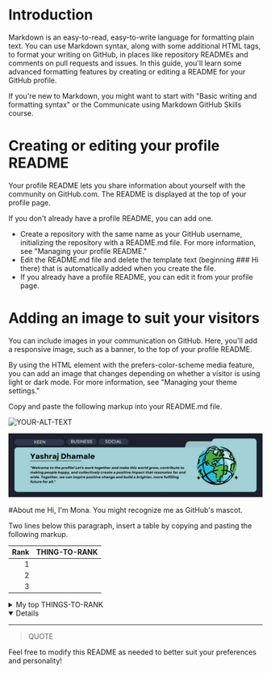 # Introduction

Markdown is an easy-to-read, easy-to-write language for formatting plain text. You can use Markdown syntax, along with some additional HTML tags, to format your writing on GitHub, in places like repository READMEs and comments on pull requests and issues. In this guide, you'll learn some advanced formatting features by creating or editing a README for your GitHub profile.

If you're new to Markdown, you might want to start with "Basic writing and formatting syntax" or the Communicate using Markdown GitHub Skills course.

# Creating or editing your profile README

Your profile README lets you share information about yourself with the community on GitHub.com. The README is displayed at the top of your profile page.

If you don't already have a profile README, you can add one.

- Create a repository with the same name as your GitHub username, initializing the repository with a README.md file. For more information, see "Managing your profile README."
- Edit the README.md file and delete the template text (beginning ### Hi there) that is automatically added when you create the file.
- If you already have a profile README, you can edit it from your profile page.

# Adding an image to suit your visitors

You can include images in your communication on GitHub. Here, you'll add a responsive image, such as a banner, to the top of your profile README.

By using the HTML <picture> element with the prefers-color-scheme media feature, you can add an image that changes depending on whether a visitor is using light or dark mode. For more information, see "Managing your theme settings."

Copy and paste the following markup into your README.md file.

<picture>
 <source media="(prefers-color-scheme: dark)" srcset="YOUR-DARKMODE-IMAGE">
 <source media="(prefers-color-scheme: light)" srcset="YOUR-LIGHTMODE-IMAGE">
 <img alt="YOUR-ALT-TEXT" src="YOUR-DEFAULT-IMAGE">
</picture>

![Image Alt Text](bac.jpeg)

#About me
Hi, I'm Mona. You might recognize me as GitHub's mascot.

Two lines below this paragraph, insert a table by copying and pasting the following markup.


| Rank | THING-TO-RANK |
|-----:|---------------|
|     1|               |
|     2|               |
|     3|               |


<details>
<summary>My top THINGS-TO-RANK</summary>

YOUR TABLE

</details>

<details open>


---
> QUOTE

Feel free to modify this README as needed to better suit your preferences and personality!

